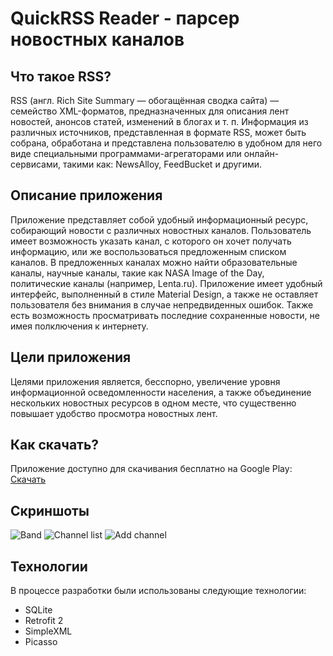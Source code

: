 # QuickRSS Reader - парсер новостных каналов

## Что такое RSS?

RSS (англ. Rich Site Summary — обогащённая сводка сайта) — семейство XML-форматов,
предназначенных для описания лент новостей, анонсов статей, изменений в блогах и т. п.
Информация из различных источников, представленная в формате RSS, может быть собрана,
обработана и представлена пользователю в удобном для него виде специальными программами-агрегаторами
или онлайн-сервисами, такими как: NewsAlloy, FeedBucket и другими.

## Описание приложения

Приложение представляет собой удобный информационный ресурс, собирающий новости с различных новостных каналов.
Пользователь имеет возможность указать канал, с которого он хочет получать информацию, или же воспользоваться 
предложенным списком каналов. В предложенных каналах можно найти образовательные каналы, научные каналы, такие как 
NASA Image of the Day, политические каналы (например, Lenta.ru). 
Приложение имеет удобный интерфейс, выполненный в стиле Material Design, а также не оставляет пользователя без внимания 
в случае непредвиденных ошибок. Также есть возможность просматривать последние сохраненные новости, не имея полключения к интернету.

## Цели приложения

Целями приложения является, бесспорно, увеличение уровня информационной осведомленности населения, а также объединение 
нескольких новостных ресурсов в одном месте, что существенно повышает удобство просмотра новостных лент.

## Как скачать?

Приложение доступно для скачивания бесплатно на Google Play: [Скачать](https://play.google.com/store/apps/details?id=com.tenxgames.maxim.rss_parser)

## Скриншоты

![Band](https://raw.github.com/CakeWalker1337/RSS-Parser/master/github/screenshots/1.jpg)
![Channel list](https://raw.github.com/CakeWalker1337/RSS-Parser/master/github/screenshots/2.jpg)
![Add channel](https://raw.github.com/CakeWalker1337/RSS-Parser/master/github/screenshots/3.jpg)


## Технологии
В процессе разработки были использованы следующие технологии:
* SQLite
* Retrofit 2
* SimpleXML
* Picasso
